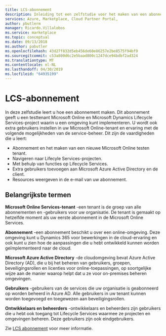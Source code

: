 ```yaml
---
title: LCS-abonnement
description: Inleiding tot een zelfstudie voor het maken van een abonnement.
services: Azure, Marketplace, Cloud Partner Portal,
author: pbutlerm
manager: Ricardo.Villalobos
ms.service: marketplace
ms.topic: conceptual
ms.date: 09/13/2018
ms.author: pabutler
ms.openlocfilehash: 43d27f832d5eb456de60e86257e2be8575f94bf9
ms.sourcegitcommit: c53a800d6c2e5baad800c1247dce94bdbf2ad324
ms.translationtype: MT
ms.contentlocale: nl-NL
ms.lasthandoff: 04/30/2019
ms.locfileid: "64935199"
---
```

# <a name="lcs-subscription"></a>LCS-abonnement

In deze zelfstudie leert u hoe een abonnement maken. Dit abonnement geeft u een testtenant Microsoft Online en Microsoft Dynamics Lifecycle Services-project waarin u een omgeving kunt implementeren. U wordt ook extra gebruikers instellen in uw Microsoft Online-tenant en ervaring met de volgende mogelijkheden van de service-beheer. Dit zijn de vaardigheden die u leert:

- Abonnement en het maken van een nieuwe Microsoft Online testen tenant.
- Navigeren naar Lifecyle Services-projecten.
- Met behulp van functies op Lifecycle Services.
- Extra gebruikers toevoegen aan Microsoft Azure Active Directory en de client.
- Resources weergeven in de e-mail van uw abonnement.

## <a name="key-terms"></a>Belangrijkste termen

**Microsoft Online Services-tenant** -een tenant is de groep van alle abonnementen en -gebruikers voor uw organisatie. De tenant is gemaakt op hetzelfde moment als uw eerste abonnement in de Microsoft Online Services.

**Abonnement** -een abonnement beschikt u over een online-omgeving. Deze omgeving kunt u Dynamics 365 voor bewerkingen in de cloud-ervaring en ook kunt u zien hoe de aanpassingen die u hebt ontwikkeld kunnen worden geïmplementeerd naar de cloud.

**Microsoft Azure Active Directory** -de cloudomgeving bevat Azure Active Directory (AD), die u bij het beheren van gebruikers, groepen, beveiligingsrollen en licenties voor online-toepassingen, op soortgelijke wijze aan de manier waarop helpt dat u ze voor on-premises beheren omgevingen.

**Gebruikers** -gebruikers van de services die uw organisatie is geabonneerd op worden beheerd in Azure AD. Alle gebruikers in uw tenant kunnen worden toegevoegd en toegewezen aan beveiligingsrollen.

**Ontwikkelaars en beheerders** -ontwikkelaars en beheerders zijn gebruikers die u hebt ook toegang tot Lifecycle Services waarmee ze projecten en omgevingen beheren. Deze gebruikers zijn ook eindgebruikers.

Zie [LCS abonnement](https://docs.microsoft.com/dynamics365/operations/dev-itpro/dev-tools/sign-up-preview-subscription) voor meer informatie.
